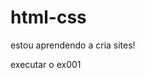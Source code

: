 # html-css
 estou aprendendo a cria sites!

 <a herf= "https://charlesbusso.github.io/html-css/ex 001/index.html"> executar o ex001</a>
